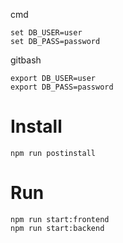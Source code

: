 
cmd
```
set DB_USER=user
set DB_PASS=password
```


gitbash
```
export DB_USER=user
export DB_PASS=password
```

# Install
```
npm run postinstall

```
# Run
```
npm run start:frontend
npm run start:backend
```